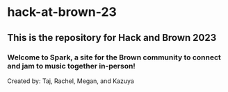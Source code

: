 # hack-at-brown-23

## This is the repository for Hack and Brown 2023

### Welcome to Spark, a site for the Brown community to connect and jam to music together in-person!

Created by: Taj, Rachel, Megan, and Kazuya
